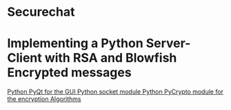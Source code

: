# Securechat
<h1> Implementing a Python Server-Client with RSA and Blowfish Encrypted messages </h1>
<u>Python PyQt for the GUI </u>
<u>Python socket module </u>
<u>Python PyCrypto module for the encryption Algorithms </u>